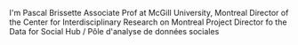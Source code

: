 I'm Pascal Brissette
Associate Prof at McGill University, Montreal
Director of the Center for Interdisciplinary Research on Montreal
Project Director fo the Data for Social Hub / Pôle d'analyse de données sociales
